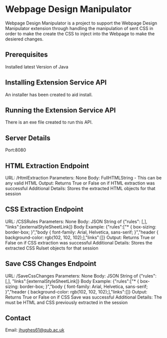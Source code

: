 # Webpage Design Manipulator

Webpage Design Manipulator is a project to support the Webpage Design Manipulator extension through handling the manipulation of sent CSS in order to make the create the CSS to inject into the Webpage to make the desiered changes. 

## Prerequisites
Installed latest Version of Java

## Installing Extension Service API
An installer has been created to aid install.


## Running the Extension Service API
There is an exe file created to run this API.

## Server Details
Port:8080 

## HTML Extraction Endpoint 
URL: /HtmlExtraction
Parameters: None
Body: FullHTMLString - This can be any valid HTML
Output: Returns True or False on if HTML extraction was successful 
Additional Details: Stores the extracted HTML objects for that session

## CSS Extraction Endpoint 
URL: /CSSRules
Parameters: None
Body: JSON String of {"rules":  [<cssRuleset>,<cssRuleset>], "links":[externalStyleSheetLink]}
Body Example: {"rules":["* { box-sizing: border-box; }","body { font-family: Arial, Helvetica, sans-serif; }","header { background-color: rgb(102, 102, 102);],"links":[]}
Output: Returns True or False on if CSS extraction was successful 
Additional Details: Stores the extracted CSS Rulset objects for that session

## Save CSS Changes Endpoint
URL: /SaveCssChanges
Parameters: None
Body: JSON String of {"rules":  [<cssRuleset>,<cssRuleset>], "links":[externalStyleSheetLink]}
Body Example: {"rules":["* { box-sizing: border-box; }","body { font-family: Arial, Helvetica, sans-serif; }","header { background-color: rgb(102, 102, 102);],"links":[]}
Output: Returns True or False on if CSS Save was successful 
Additional Details: The must be HTML and CSS previously extracted in the session


## Contact
Email: jhughes61@qub.ac.uk

